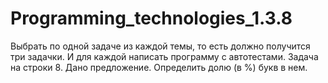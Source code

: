 # Programming_technologies_1.3.8
Выбрать по одной задаче из каждой темы, то есть должно получится три задачки. И для каждой написать программу с автотестами.
Задача на строки
8. Дано предложение. Определить долю (в %) букв в нем.
